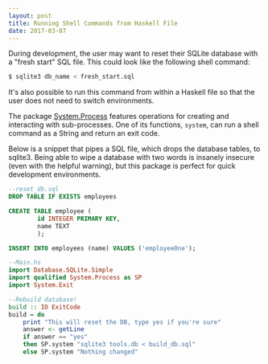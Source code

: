 ```yaml
---
layout: post
title: Running Shell Commands from Haskell File
date: 2017-03-07
---
```


During development, the user may want to reset their SQLite database with a "fresh start" SQL file. This could look like the following shell command:

```bash
$ sqlite3 db_name < fresh_start.sql
```

It's also possible to run this command from within a Haskell file so that the user does not need to switch environments.

The package [System.Process](https://hackage.haskell.org/package/process-1.6.0.0/docs/System-Process.html) features operations for creating and interacting with sub-processes. One of its functions, `system`, can run a shell command as a String and return an exit code.

Below is a snippet that pipes a SQL file, which drops the database tables, to sqlite3. Being able to wipe a database with two words is insanely insecure (even with the helpful warning), but this package is perfect for quick development environments.

```sql
--reset_db.sql
DROP TABLE IF EXISTS employees

CREATE TABLE employee (
        id INTEGER PRIMARY KEY,
        name TEXT
        );

INSERT INTO employees (name) VALUES ('employeeOne');
```

```haskell
--Main.hs
import Database.SQLite.Simple
import qualified System.Process as SP
import System.Exit

--Rebuild database!
build :: IO ExitCode
build = do
    print "This will reset the DB, type yes if you're sure"
    answer <- getLine
    if answer == "yes"
    then SP.system "sqlite3 tools.db < build_db.sql"
    else SP.system "Nothing changed"
```
